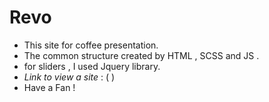 # Revo
- This site for coffee presentation.
- The common structure created by HTML , SCSS and JS .
- for sliders , I used Jquery library.
-  _Link to view a site_ : ( )
- Have a Fan !
  
